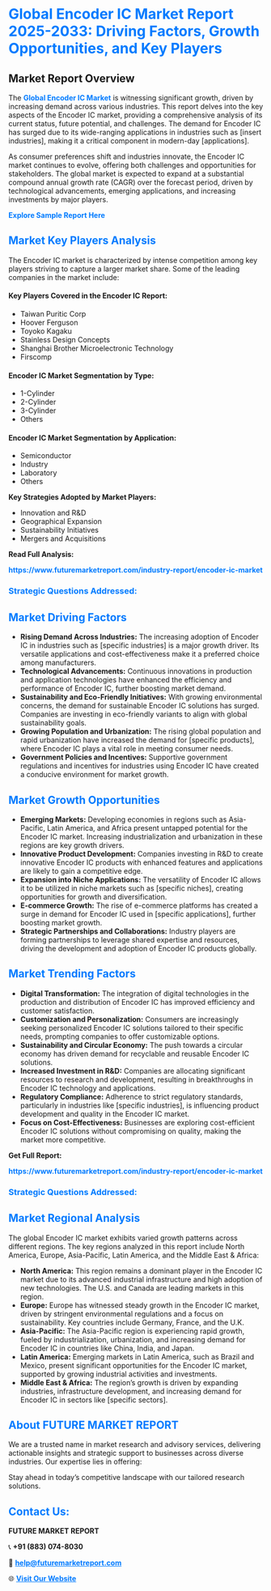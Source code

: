 <h1 style="color: #007BFF;">Global Encoder IC Market Report 2025-2033: Driving Factors, Growth Opportunities, and Key Players</h1>

<section id="overview">
<h2>Market Report Overview</h2>
<p>The <a href="https://www.futuremarketreport.com/industry-report/encoder-ic-market" style="color: #007BFF; text-decoration: none;"><strong>Global Encoder IC Market</strong></a> is witnessing significant growth, driven by increasing demand across various industries. This report delves into the key aspects of the Encoder IC market, providing a comprehensive analysis of its current status, future potential, and challenges. The demand for Encoder IC has surged due to its wide-ranging applications in industries such as [insert industries], making it a critical component in modern-day [applications].</p>
<p>As consumer preferences shift and industries innovate, the Encoder IC market continues to evolve, offering both challenges and opportunities for stakeholders. The global market is expected to expand at a substantial compound annual growth rate (CAGR) over the forecast period, driven by technological advancements, emerging applications, and increasing investments by major players.</p>
</section>

<section id="overview">
<p><a href="https://www.futuremarketreport.com/request-sample/reportId=31820" style="color: #007BFF; text-decoration: none;"><strong>Explore Sample Report Here</strong></a></p>
</section>

<section id="key-players">
<h2 style="color: #007BFF;">Market Key Players Analysis</h2>
<p>The Encoder IC market is characterized by intense competition among key players striving to capture a larger market share. Some of the leading companies in the market include:</p>
<h4>Key Players Covered in the Encoder IC Report:</h4>
<ul><li>Taiwan Puritic Corp</li><li>Hoover Ferguson</li><li>Toyoko Kagaku</li><li>Stainless Design Concepts</li><li>Shanghai Brother Microelectronic Technology</li><li>Firscomp</li></ul>
<h4>Encoder IC Market Segmentation by Type:</h4>
<ul><li>1-Cylinder</li><li>2-Cylinder</li><li>3-Cylinder</li><li>Others</li></ul>

<h4>Encoder IC Market Segmentation by Application:</h4>
<ul><li>Semiconductor</li><li>Industry</li><li>Laboratory</li><li>Others</li></ul>
<p><strong>Key Strategies Adopted by Market Players:</strong></p>
<ul>
<li>Innovation and R&D</li>
<li>Geographical Expansion</li>
<li>Sustainability Initiatives</li>
<li>Mergers and Acquisitions</li>
</ul>
</section>

<section>
<p><strong>Read Full Analysis: </strong></p><a href="https://www.futuremarketreport.com/industry-report/encoder-ic-market" style="color: #007BFF; text-decoration: none;"><strong>https://www.futuremarketreport.com/industry-report/encoder-ic-market</strong></a>
<h3 style="color: #007BFF;">Strategic Questions Addressed:</h3>
</section>

<section id="driving-factors">
<h2 style="color: #007BFF;">Market Driving Factors</h2>
<ul>
<li><strong>Rising Demand Across Industries:</strong> The increasing adoption of Encoder IC in industries such as [specific industries] is a major growth driver. Its versatile applications and cost-effectiveness make it a preferred choice among manufacturers.</li>
<li><strong>Technological Advancements:</strong> Continuous innovations in production and application technologies have enhanced the efficiency and performance of Encoder IC, further boosting market demand.</li>
<li><strong>Sustainability and Eco-Friendly Initiatives:</strong> With growing environmental concerns, the demand for sustainable Encoder IC solutions has surged. Companies are investing in eco-friendly variants to align with global sustainability goals.</li>
<li><strong>Growing Population and Urbanization:</strong> The rising global population and rapid urbanization have increased the demand for [specific products], where Encoder IC plays a vital role in meeting consumer needs.</li>
<li><strong>Government Policies and Incentives:</strong> Supportive government regulations and incentives for industries using Encoder IC have created a conducive environment for market growth.</li>
</ul>
</section>

<section id="growth-opportunities">
<h2 style="color: #007BFF;">Market Growth Opportunities</h2>
<ul>
<li><strong>Emerging Markets:</strong> Developing economies in regions such as Asia-Pacific, Latin America, and Africa present untapped potential for the Encoder IC market. Increasing industrialization and urbanization in these regions are key growth drivers.</li>
<li><strong>Innovative Product Development:</strong> Companies investing in R&D to create innovative Encoder IC products with enhanced features and applications are likely to gain a competitive edge.</li>
<li><strong>Expansion into Niche Applications:</strong> The versatility of Encoder IC allows it to be utilized in niche markets such as [specific niches], creating opportunities for growth and diversification.</li>
<li><strong>E-commerce Growth:</strong> The rise of e-commerce platforms has created a surge in demand for Encoder IC used in [specific applications], further boosting market growth.</li>
<li><strong>Strategic Partnerships and Collaborations:</strong> Industry players are forming partnerships to leverage shared expertise and resources, driving the development and adoption of Encoder IC products globally.</li>
</ul>
</section>

<section id="trending-factors">
<h2 style="color: #007BFF;">Market Trending Factors</h2>
<ul>
<li><strong>Digital Transformation:</strong> The integration of digital technologies in the production and distribution of Encoder IC has improved efficiency and customer satisfaction.</li>
<li><strong>Customization and Personalization:</strong> Consumers are increasingly seeking personalized Encoder IC solutions tailored to their specific needs, prompting companies to offer customizable options.</li>
<li><strong>Sustainability and Circular Economy:</strong> The push towards a circular economy has driven demand for recyclable and reusable Encoder IC solutions.</li>
<li><strong>Increased Investment in R&D:</strong> Companies are allocating significant resources to research and development, resulting in breakthroughs in Encoder IC technology and applications.</li>
<li><strong>Regulatory Compliance:</strong> Adherence to strict regulatory standards, particularly in industries like [specific industries], is influencing product development and quality in the Encoder IC market.</li>
<li><strong>Focus on Cost-Effectiveness:</strong> Businesses are exploring cost-efficient Encoder IC solutions without compromising on quality, making the market more competitive.</li>
</ul>
</section>

<section>
<p><strong>Get Full Report: </strong></p><a href="https://www.futuremarketreport.com/industry-report/encoder-ic-market" style="color: #007BFF; text-decoration: none;"><strong>https://www.futuremarketreport.com/industry-report/encoder-ic-market</strong></a>
<h3 style="color: #007BFF;">Strategic Questions Addressed:</h3>
</section>


<section id="regional-analysis">
<h2 style="color: #007BFF;">Market Regional Analysis</h2>
<p>The global Encoder IC market exhibits varied growth patterns across different regions. The key regions analyzed in this report include North America, Europe, Asia-Pacific, Latin America, and the Middle East & Africa:</p>
<ul>
<li><strong>North America:</strong> This region remains a dominant player in the Encoder IC market due to its advanced industrial infrastructure and high adoption of new technologies. The U.S. and Canada are leading markets in this region.</li>
<li><strong>Europe:</strong> Europe has witnessed steady growth in the Encoder IC market, driven by stringent environmental regulations and a focus on sustainability. Key countries include Germany, France, and the U.K.</li>
<li><strong>Asia-Pacific:</strong> The Asia-Pacific region is experiencing rapid growth, fueled by industrialization, urbanization, and increasing demand for Encoder IC in countries like China, India, and Japan.</li>
<li><strong>Latin America:</strong> Emerging markets in Latin America, such as Brazil and Mexico, present significant opportunities for the Encoder IC market, supported by growing industrial activities and investments.</li>
<li><strong>Middle East & Africa:</strong> The region’s growth is driven by expanding industries, infrastructure development, and increasing demand for Encoder IC in sectors like [specific sectors].</li>
</ul>
</section>

<footer>
<h2 style="color: #007BFF;">About FUTURE MARKET REPORT</h2>
<p>We are a trusted name in market research and advisory services, delivering actionable insights and strategic support to businesses across diverse industries. Our expertise lies in offering:</p>

<p>Stay ahead in today’s competitive landscape with our tailored research solutions.</p>

<h2 style="color: #007BFF;">Contact Us:</h2>
<p><strong>FUTURE MARKET REPORT</strong></p>
<p>📞 <strong>+91 (883) 074-8030</strong></p>
<p>📧 <strong><a href="mailto:help@futuremarketreport.com" style="color: #007BFF;">help@futuremarketreport.com</a></strong></p>
<p>🌐 <strong><a href="https://www.futuremarketreport.com/" style="color: #007BFF;">Visit Our Website</a></strong></p>
</footer>